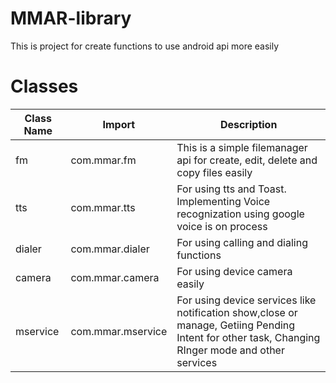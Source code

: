 # MMAR-library
 This is project for create functions to use android api more easily

# Classes

|Class Name   | Import  | Description  |
| ------------ | ------------ | ------------ |
|fm   |com.mmar.fm   | This is a simple filemanager api for create, edit, delete and copy files easily  |
|   tts| com.mmar.tts  |  For using tts and Toast. Implementing Voice recognization using google voice is on process |
|dialer|com.mmar.dialer|For using calling and dialing functions|
|camera|com.mmar.camera|For using device camera easily
|mservice|com.mmar.mservice|For using device services like notification show,close or manage, Getiing Pending Intent for other task, Changing RInger mode and other services

